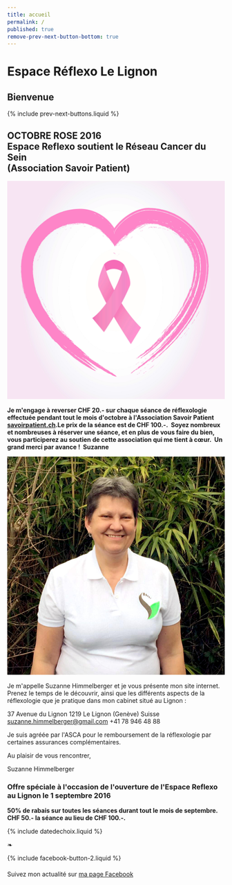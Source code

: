 ```yaml
---
title: accueil
permalink: /
published: true
remove-prev-next-button-bottom: true
---
```


# Espace Réflexo Le Lignon

## Bienvenue

{% include prev-next-buttons.liquid %}

## OCTOBRE ROSE 2016 <br/> Espace Reflexo soutient le Réseau Cancer du Sein <br/> (Association Savoir Patient)

![](./images/Fotolia_119568364_L.jpg)

**Je m'engage à reverser CHF 20.- sur chaque séance de réflexologie effectuée pendant tout le mois d'octobre à l'Association Savoir Patient [savoirpatient.ch](http://savoirpatient.ch/).Le prix de la séance est de CHF 100.-. 
Soyez nombreux et nombreuses à réserver une séance, et en plus de vous faire du bien, vous participerez au soutien de cette association qui me tient à cœur. 
Un grand merci par avance ! 
Suzanne** 

![](./images/suzanne-himmelberger.jpg)

Je m'appelle Suzanne Himmelberger et je vous présente mon site internet. Prenez le temps de le découvrir, ainsi que les différents aspects de la réflexologie que je pratique dans mon cabinet situé au Lignon :

37 Avenue du Lignon
1219 Le Lignon (Genève)
Suisse
[suzanne.himmelberger@gmail.com](mailto:suzanne.himmelberger@gmail.com)
<i class="fa fa-mobile"></i> +41 78 946 48 88

Je suis agréée par l'ASCA pour le remboursement de la réflexologie par certaines assurances complémentaires.

Au plaisir de vous rencontrer,

Suzanne Himmelberger

### Offre spéciale à l'occasion de l'ouverture de l'Espace Reflexo au Lignon le 1 septembre 2016

**50% de rabais sur toutes les séances durant tout le mois de septembre. CHF 50.- la séance au lieu de CHF 100.-.**

{% include datedechoix.liquid %}

❧

{% include facebook-button-2.liquid %}

<div style="margin-top: 20px" />

Suivez mon actualité sur
[ma page Facebook <i class="fa fa-facebook-official"></i>](https://www.facebook.com/R%C3%A9flexologie-Suzanne-Himmelberger-519481181567251/?fref=ts)
